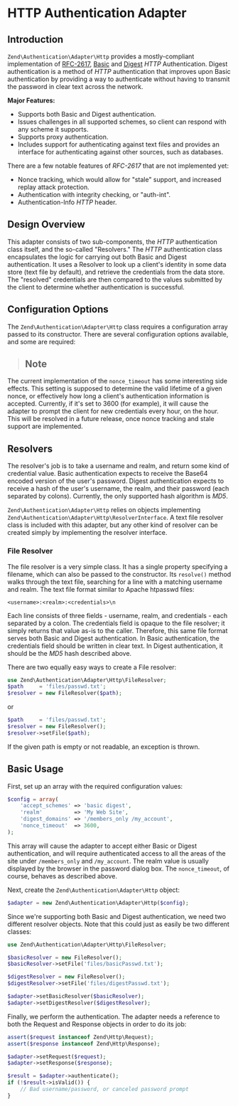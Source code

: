 # HTTP Authentication Adapter

## Introduction

`Zend\Authentication\Adapter\Http` provides a mostly-compliant implementation of
[RFC-2617](http://tools.ietf.org/html/rfc2617),
[Basic](http://en.wikipedia.org/wiki/Basic_authentication_scheme) and
[Digest](http://en.wikipedia.org/wiki/Digest_access_authentication) *HTTP* Authentication. Digest
authentication is a method of *HTTP* authentication that improves upon Basic authentication by
providing a way to authenticate without having to transmit the password in clear text across the
network.

**Major Features:**

-   Supports both Basic and Digest authentication.
-   Issues challenges in all supported schemes, so client can respond with any scheme it supports.
-   Supports proxy authentication.
-   Includes support for authenticating against text files and provides an interface for
authenticating against other sources, such as databases.

There are a few notable features of *RFC-2617* that are not implemented yet:

-   Nonce tracking, which would allow for "stale" support, and increased replay attack protection.
-   Authentication with integrity checking, or "auth-int".
-   Authentication-Info *HTTP* header.

## Design Overview

This adapter consists of two sub-components, the *HTTP* authentication class itself, and the
so-called "Resolvers." The *HTTP* authentication class encapsulates the logic for carrying out both
Basic and Digest authentication. It uses a Resolver to look up a client's identity in some data
store (text file by default), and retrieve the credentials from the data store. The "resolved"
credentials are then compared to the values submitted by the client to determine whether
authentication is successful.

## Configuration Options

The `Zend\Authentication\Adapter\Http` class requires a configuration array passed to its
constructor. There are several configuration options available, and some are required:

> ## Note
The current implementation of the `nonce_timeout` has some interesting side effects. This setting is
supposed to determine the valid lifetime of a given nonce, or effectively how long a client's
authentication information is accepted. Currently, if it's set to 3600 (for example), it will cause
the adapter to prompt the client for new credentials every hour, on the hour. This will be resolved
in a future release, once nonce tracking and stale support are implemented.

## Resolvers

The resolver's job is to take a username and realm, and return some kind of credential value. Basic
authentication expects to receive the Base64 encoded version of the user's password. Digest
authentication expects to receive a hash of the user's username, the realm, and their password (each
separated by colons). Currently, the only supported hash algorithm is *MD5*.

`Zend\Authentication\Adapter\Http` relies on objects implementing
`Zend\Authentication\Adapter\Http\ResolverInterface`. A text file resolver class is included with
this adapter, but any other kind of resolver can be created simply by implementing the resolver
interface.

### File Resolver

The file resolver is a very simple class. It has a single property specifying a filename, which can
also be passed to the constructor. Its `resolve()` method walks through the text file, searching for
a line with a matching username and realm. The text file format similar to Apache htpasswd files:

```text
<username>:<realm>:<credentials>\n
```

Each line consists of three fields - username, realm, and credentials - each separated by a colon.
The credentials field is opaque to the file resolver; it simply returns that value as-is to the
caller. Therefore, this same file format serves both Basic and Digest authentication. In Basic
authentication, the credentials field should be written in clear text. In Digest authentication, it
should be the *MD5* hash described above.

There are two equally easy ways to create a File resolver:

```php
use Zend\Authentication\Adapter\Http\FileResolver;
$path     = 'files/passwd.txt';
$resolver = new FileResolver($path);
```

or

```php
$path     = 'files/passwd.txt';
$resolver = new FileResolver();
$resolver->setFile($path);
```

If the given path is empty or not readable, an exception is thrown.

## Basic Usage

First, set up an array with the required configuration values:

```php
$config = array(
    'accept_schemes' => 'basic digest',
    'realm'          => 'My Web Site',
    'digest_domains' => '/members_only /my_account',
    'nonce_timeout'  => 3600,
);
```

This array will cause the adapter to accept either Basic or Digest authentication, and will require
authenticated access to all the areas of the site under `/members_only` and `/my_account`. The realm
value is usually displayed by the browser in the password dialog box. The `nonce_timeout`, of
course, behaves as described above.

Next, create the `Zend\Authentication\Adapter\Http` object:

```php
$adapter = new Zend\Authentication\Adapter\Http($config);
```

Since we're supporting both Basic and Digest authentication, we need two different resolver objects.
Note that this could just as easily be two different classes:

```php
use Zend\Authentication\Adapter\Http\FileResolver;

$basicResolver = new FileResolver();
$basicResolver->setFile('files/basicPasswd.txt');

$digestResolver = new FileResolver();
$digestResolver->setFile('files/digestPasswd.txt');

$adapter->setBasicResolver($basicResolver);
$adapter->setDigestResolver($digestResolver);
```

Finally, we perform the authentication. The adapter needs a reference to both the Request and
Response objects in order to do its job:

```php
assert($request instanceof Zend\Http\Request);
assert($response instanceof Zend\Http\Response);

$adapter->setRequest($request);
$adapter->setResponse($response);

$result = $adapter->authenticate();
if (!$result->isValid()) {
    // Bad username/password, or canceled password prompt
}
```
